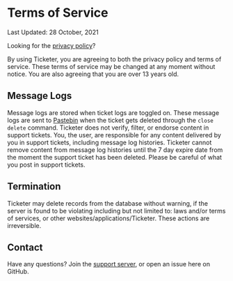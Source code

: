 # Terms of Service

Last Updated: 28 October, 2021

Looking for the [privacy policy](https://github.com/CarelessInternet/Ticketer/blob/main/privacy_policy.md)?

By using Ticketer, you are agreeing to both the privacy policy and terms of service. These terms of service may be changed at any moment without notice. You are also agreeing that you are over 13 years old.

## Message Logs

Message logs are stored when ticket logs are toggled on. These message logs are sent to [Pastebin](https://pastebin.com) when the ticket gets deleted through the `close delete` command. Ticketer does not verify, filter, or endorse content in support tickets. You, the user, are responsible for any content delivered by you in support tickets, including message log histories. Ticketer cannot remove content from message log histories until the 7 day expire date from the moment the support ticket has been deleted. Please be careful of what you post in support tickets.

## Termination

Ticketer may delete records from the database without warning, if the server is found to be violating including but not limited to: laws and/or terms of services, or other websites/applications/Ticketer. These actions are irreversible.

## Contact

Have any questions? Join the [support server](https://discord.gg/kswKHpJeqC), or open an issue here on GitHub.
